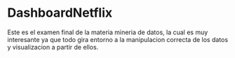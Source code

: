 ﻿# DashboardNetflix
Este es el examen final de la materia mineria de datos, la cual es muy interesante ya que todo gira entorno a la manipulacion correcta de los datos y visualizacion a partir de ellos.
